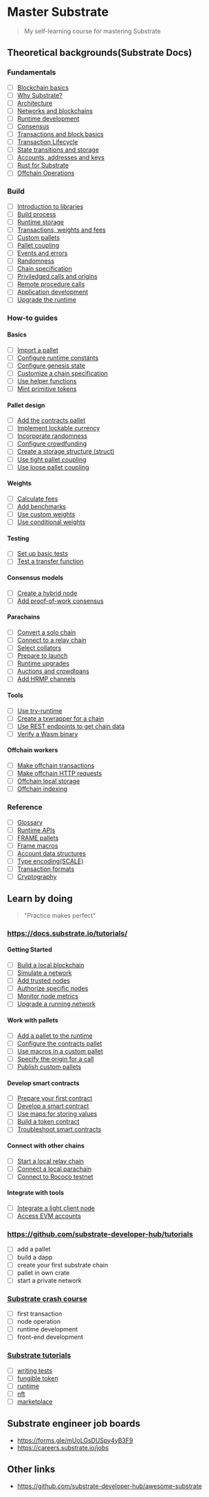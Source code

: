 # Master Substrate
> My self-learning course for mastering Substrate

## Theoretical backgrounds(Substrate Docs)
### Fundamentals
- [ ] [Blockchain basics](https://docs.substrate.io/main-docs/fundamentals/blockchain-basics/)
- [ ] [Why Substrate?](https://docs.substrate.io/main-docs/fundamentals/why-substrate/)
- [ ] [Architecture](https://docs.substrate.io/main-docs/fundamentals/architecture/)
- [ ] [Networks and blockchains](https://docs.substrate.io/main-docs/fundamentals/node-and-network-types/)
- [ ] [Runtime development](https://docs.substrate.io/main-docs/fundamentals/runtime-intro)
- [ ] [Consensus](https://docs.substrate.io/main-docs/fundamentals/consensus/)
- [ ] [Transactions and block basics](https://docs.substrate.io/main-docs/fundamentals/transaction-types/)
- [ ] [Transaction Lifecycle](https://docs.substrate.io/main-docs/fundamentals/transaction-lifecycle/)
- [ ] [State transitions and storage](https://docs.substrate.io/main-docs/fundamentals/state-transitions-and-storage/)
- [ ] [Accounts, addresses and keys](https://docs.substrate.io/main-docs/fundamentals/accounts-addresses-keys/)
- [ ] [Rust for Substrate](https://docs.substrate.io/main-docs/fundamentals/rust-basics/)
- [ ] [Offchain Operations](https://docs.substrate.io/main-docs/fundamentals/offchain-operations/)
### Build
- [ ] [Introduction to libraries](https://docs.substrate.io/main-docs/build/libraries/)
- [ ] [Build process](https://docs.substrate.io/main-docs/build/build-process/)
- [ ] [Runtime storage](https://docs.substrate.io/main-docs/build/runtime-storage/)
- [ ] [Transactions, weights and fees](https://docs.substrate.io/main-docs/build/tx-weights-fees/)
- [ ] [Custom pallets](https://docs.substrate.io/main-docs/build/custom-pallets/)
- [ ] [Pallet coupling](https://docs.substrate.io/main-docs/build/pallet-coupling/)
- [ ] [Events and errors](https://docs.substrate.io/main-docs/build/events-errors/)
- [ ] [Randomness](https://docs.substrate.io/main-docs/build/randomness/)
- [ ] [Chain specification](https://docs.substrate.io/main-docs/build/chain-spec/)
- [ ] [Priviledged calls and origins](https://docs.substrate.io/main-docs/build/origins/)
- [ ] [Remote procedure calls](https://docs.substrate.io/main-docs/build/custom-rpc/)
- [ ] [Application development](https://docs.substrate.io/main-docs/build/application-dev/)
- [ ] [Upgrade the runtime](https://docs.substrate.io/main-docs/build/upgrade/)
### How-to guides
#### Basics
- [ ] [Import a pallet](/reference/how-to-guides/basics/import-a-pallet/)
- [ ] [Configure runtime constants](/reference/how-to-guides/basics/configure-runtime-constants/)
- [ ] [Configure genesis state](/reference/how-to-guides/basics/configure-genesis-state)
- [ ] [Customize a chain specification](/reference/how-to-guides/basics/customize-a-chain-specification)
- [ ] [Use helper functions](/reference/how-to-guides/basics/use-helper-functions)
- [ ] [Mint primitive tokens](/reference/how-to-guides/basics/mint-basic-tokens/)
#### Pallet design
- [ ] [Add the contracts pallet](/reference/how-to-guides/pallet-design/add-contracts-pallet/)
- [ ] [Implement lockable currency](/reference/how-to-guides/pallet-design/implement-lockable-currency/)
- [ ] [Incorporate randomness](/reference/how-to-guides/pallet-design/incorporate-randomness/)
- [ ] [Configure crowdfunding](/reference/how-to-guides/pallet-design/configure-crowdfunding/)
- [ ] [Create a storage structure (struct)](/reference/how-to-guides/pallet-design/create-a-storage-structure/)
- [ ] [Use tight pallet coupling](/reference/how-to-guides/pallet-design/use-tight-coupling/)
- [ ] [Use loose pallet coupling](/reference/how-to-guides/pallet-design/use-loose-coupling/)
#### Weights
- [ ] [Calculate fees](/reference/how-to-guides/weights/calculate-fees/)
- [ ] [Add benchmarks](/reference/how-to-guides/weights/add-benchmarks/)
- [ ] [Use custom weights](/reference/how-to-guides/weights/use-custom-weights/)
- [ ] [Use conditional weights](/reference/how-to-guides/weights/use-conditional-weights/)
#### Testing
- [ ] [Set up basic tests](/reference/how-to-guides/testing/set-up-basic-tests/)
- [ ] [Test a transfer function](/reference/how-to-guides/testing/test-a-transfer-function/)
#### Consensus models
- [ ] [Create a hybrid node](/reference/how-to-guides/consensus-models/create-a-hybrid-node/)
- [ ] [Add proof-of-work consensus](/reference/how-to-guides/consensus-models/add-proof-of-work-consensus/)
#### Parachains
- [ ] [Convert a solo chain](/reference/how-to-guides/parachains/convert-a-solo-chain/)
- [ ] [Connect to a relay chain](/reference/how-to-guides/parachains/connect-to-a-relay-chain/)
- [ ] [Select collators](/reference/how-to-guides/parachains/select-collators/)
- [ ] [Prepare to launch](/reference/how-to-guides/parachains/prepare-to-launch/)
- [ ] [Runtime upgrades](/reference/how-to-guides/parachains/runtime-upgrade/)
- [ ] [Auctions and crowdloans](/reference/how-to-guides/parachains/auctions-and-crowdloans/)
- [ ] [Add HRMP channels](/reference/how-to-guides/parachains/add-hrmp-channels/)
#### Tools
- [ ] [Use try-runtime](/reference/how-to-guides/tools/use-try-runtime/)
- [ ] [Create a txwrapper for a chain](/reference/how-to-guides/tools/create-a-txwrapper/)
- [ ] [Use REST endpoints to get chain data](/reference/how-to-guides/tools/use-sidecar/)
- [ ] [Verify a Wasm binary](/reference/how-to-guides/tools/verify-wasm/)
#### Offchain workers
- [ ] [Make offchain transactions](/reference/how-to-guides/offchain-workers/offchain-transactions/)
- [ ] [Make offchain HTTP requests](/reference/how-to-guides/offchain-workers/offchain-http-requests/)
- [ ] [Offchain local storage](/reference/how-to-guides/offchain-workers/offchain-local-storage/)
- [ ] [Offchain indexing](/reference/how-to-guides/offchain-workers/offchain-indexing/)
### Reference
- [ ] [Glossary](https://docs.substrate.io/reference/glossary/)
- [ ] [Runtime APIs](https://docs.substrate.io/reference/command-line-tools/)
- [ ] [FRAME pallets](https://docs.substrate.io/reference/frame-pallets/)
- [ ] [Frame macros](https://docs.substrate.io/reference/frame-macros/)
- [ ] [Account data structures](https://docs.substrate.io/reference/account-data-structures/)
- [ ] [Type encoding(SCALE)](https://docs.substrate.io/reference/scale-codec/)
- [ ] [Transaction formats](https://docs.substrate.io/reference/how-to-guides/)
- [ ] [Cryptography](https://docs.substrate.io/reference/cryptography/)

## Learn by doing
> "Practice makes perfect"
### https://docs.substrate.io/tutorials/
#### Getting Started
- [ ] [Build a local blockchain](https://docs.substrate.io/tutorials/get-started/build-local-blockchain/)
- [ ] [Simulate a network](https://docs.substrate.io/tutorials/get-started/simulate-network/)
- [ ] [Add trusted nodes](https://docs.substrate.io/tutorials/get-started/trusted-network/)
- [ ] [Authorize specific nodes](https://docs.substrate.io/tutorials/get-started/permissioned-network/)
- [ ] [Monitor node metrics](https://docs.substrate.io/tutorials/get-started/node-metrics/)
- [ ] [Upgrade a running network](https://docs.substrate.io/tutorials/get-started/forkless-upgrade/)
#### Work with pallets
- [ ] [Add a pallet to the runtime](https://docs.substrate.io/tutorials/work-with-pallets/add-a-pallet/)
- [ ] [Configure the contracts pallet](https://docs.substrate.io/tutorials/work-with-pallets/contracts-pallet/)
- [ ] [Use macros in a custom pallet](https://docs.substrate.io/tutorials/work-with-pallets/use-macros-in-a-custom-pallet/)
- [ ] [Specify the origin for a call](https://docs.substrate.io/tutorials/work-with-pallets/specify-the-origin-for-a-call/)
- [ ] [Publish custom pallets](https://docs.substrate.io/tutorials/work-with-pallets/publish-custom-pallets/)
#### Develop smart contracts
- [ ] [Prepare your first contract](https://docs.substrate.io/tutorials/smart-contracts/prepare-your-first-contract/)
- [ ] [Develop a smart contract](https://docs.substrate.io/tutorials/smart-contracts/develop-a-smart-contract/)
- [ ] [Use maps for storing values](https://docs.substrate.io/tutorials/smart-contracts/use-maps-for-storing-values/)
- [ ] [Build a token contract](https://docs.substrate.io/tutorials/smart-contracts/use-maps-for-storing-values/)
- [ ] [Troubleshoot smart contracts](https://docs.substrate.io/tutorials/smart-contracts/troubleshoot-smart-contracts/)
#### Connect with other chains
- [ ] [Start a local relay chain](https://docs.substrate.io/tutorials/connect-other-chains/local-relay/)
- [ ] [Connect a local parachain](https://docs.substrate.io/tutorials/connect-other-chains/local-parachain/)
- [ ] [Connect to Rococo testnet](https://docs.substrate.io/tutorials/connect-other-chains/rococo-slot/)
#### Integrate with tools
- [ ] [Integrate a light client node](https://docs.substrate.io/tutorials/integrate-with-tools/substrate-connect/)
- [ ] [Access EVM accounts](https://docs.substrate.io/tutorials/integrate-with-tools/access-evm-accounts/)
### https://github.com/substrate-developer-hub/tutorials
- [ ] add a pallet
- [ ] build a dapp
- [ ] create your first substrate chain
- [ ] pallet in own crate
- [ ] start a private network
### [Substrate crash course](https://github.com/JoshOrndorff/substrate-crash-course)
- [ ] first transaction
- [ ] node operation
- [ ] runtime development
- [ ] front-end development
### [Substrate tutorials](https://github.com/rusty-crewmates/substrate-tutorials)
-[ ] [writing tests](https://github.com/rusty-crewmates/substrate-tutorials/tree/main/exercises/ex00-writing-tests)
-[ ] [fungible token](https://github.com/rusty-crewmates/substrate-tutorials/tree/main/exercises/ex01-fungible-token)
-[ ] [runtime](https://github.com/rusty-crewmates/substrate-tutorials/tree/main/exercises/ex02-runtime)
-[ ] [nft](https://github.com/rusty-crewmates/substrate-tutorials/tree/main/exercises/ex03-nft)
-[ ] [marketplace](https://github.com/rusty-crewmates/substrate-tutorials/tree/main/exercises/ex04-marketplace)

## Substrate engineer job boards
- https://forms.gle/mUoLGsDUSpy4yB3F9
- https://careers.substrate.io/jobs
## Other links
- https://github.com/substrate-developer-hub/awesome-substrate
